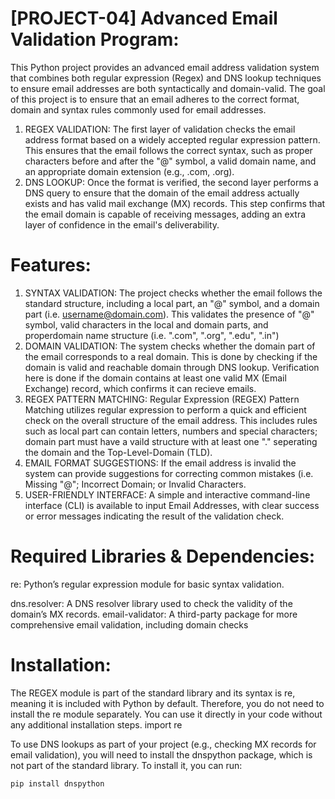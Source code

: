 # [PROJECT-04] Advanced Email Validation Program:
This Python project provides an advanced email address validation system that combines both regular expression (Regex) and DNS lookup techniques to ensure email addresses are both syntactically and domain-valid. The goal of this project is to ensure that an email adheres to the correct format, domain and syntax rules commonly used for email addresses.
1) REGEX VALIDATION: The first layer of validation checks the email address format based on a widely accepted regular expression pattern. This ensures that the email follows the correct syntax, such as proper characters before and after the "@" symbol, a valid domain name, and an appropriate domain extension (e.g., .com, .org).
2) DNS LOOKUP: Once the format is verified, the second layer performs a DNS query to ensure that the domain of the email address actually exists and has valid mail exchange (MX) records. This step confirms that the email domain is capable of receiving messages, adding an extra layer of confidence in the email's deliverability.

# Features:
1) SYNTAX VALIDATION: The project checks whether the email follows the standard structure, including a local part, an "@" symbol, and a domain part (i.e. username@domain.com). This validates the presence of "@" symbol, valid characters in the local and domain parts, and properdomain name structure (i.e. ".com", ".org", ".edu", ".in")
2) DOMAIN VALIDATION: The system checks whether the domain part of the email corresponds to a real domain. This is done by checking if the domain is valid and reachable domain through DNS lookup. Verification here is done if the domain contains at least one valid MX (Email Exchange) record, which confirms it can recieve emails.
3) REGEX PATTERN MATCHING: Regular Expression (REGEX) Pattern Matching utilizes regular expression to perform a quick and efficient check on the overall structure of the email address. This includes rules such as local part can contain letters, numbers and special characters; domain part must have a vaild structure with at least one "." seperating the domain and the Top-Level-Domain (TLD).
4) EMAIL FORMAT SUGGESTIONS: If the email address is invalid the system can provide suggestions for correcting common mistakes (i.e. Missing "@"; Incorrect Domain; or Invalid Characters.
5) USER-FRIENDLY INTERFACE: A simple and interactive command-line interface (CLI) is available to input Email Addresses, with clear success or error messages indicating the result of the validation check.

# Required Libraries & Dependencies:
re: Python’s regular expression module for basic syntax validation.

dns.resolver: A DNS resolver library used to check the validity of the domain’s MX records.
email-validator: A third-party package for more comprehensive email validation, including domain checks

# Installation:
The REGEX module is part of the standard library and its syntax is re, meaning it is included with Python by default. Therefore, you do not need to install the re module separately. You can use it directly in your code without any additional installation steps.
  import re

To use DNS lookups as part of your project (e.g., checking MX records for email validation), you will need to install the dnspython package, which is not part of the standard library.
To install it, you can run:

    pip install dnspython
